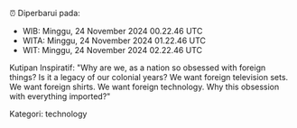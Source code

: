 ⏰ Diperbarui pada:
- WIB: Minggu, 24 November 2024 00.22.46 UTC
- WITA: Minggu, 24 November 2024 01.22.46 UTC
- WIT: Minggu, 24 November 2024 02.22.46 UTC

Kutipan Inspiratif:
"Why are we, as a nation so obsessed with foreign things? Is it a legacy of our colonial years? We want foreign television sets. We want foreign shirts. We want foreign technology. Why this obsession with everything imported?"


Kategori: technology

